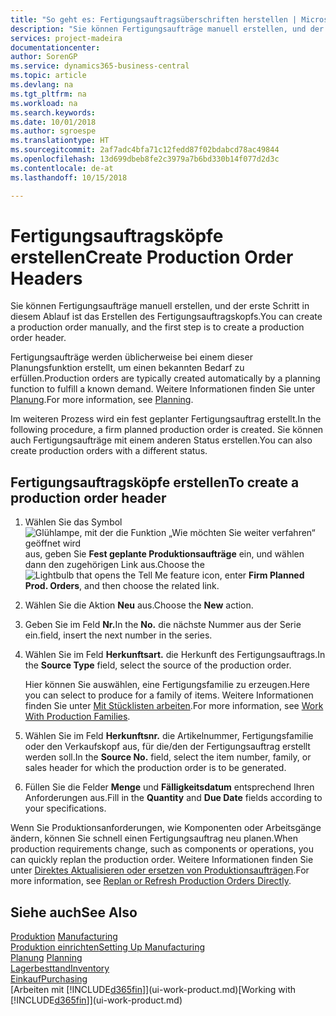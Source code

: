 ```yaml
---
title: "So geht es: Fertigungsauftragsüberschriften herstellen | Microsoft Docs"
description: "Sie können Fertigungsaufträge manuell erstellen, und der erste Schritt in diesem Ablauf ist das Erstellen des Fertigungsauftragskopfs."
services: project-madeira
documentationcenter: 
author: SorenGP
ms.service: dynamics365-business-central
ms.topic: article
ms.devlang: na
ms.tgt_pltfrm: na
ms.workload: na
ms.search.keywords: 
ms.date: 10/01/2018
ms.author: sgroespe
ms.translationtype: HT
ms.sourcegitcommit: 2af7adc4bfa71c12fedd87f02bdabcd78ac49844
ms.openlocfilehash: 13d699dbeb8fe2c3979a7b6bd330b14f077d2d3c
ms.contentlocale: de-at
ms.lasthandoff: 10/15/2018

---
```

# <a name="create-production-order-headers"></a><span data-ttu-id="2544a-103">Fertigungsauftragsköpfe erstellen</span><span class="sxs-lookup"><span data-stu-id="2544a-103">Create Production Order Headers</span></span>
<span data-ttu-id="2544a-104">Sie können Fertigungsaufträge manuell erstellen, und der erste Schritt in diesem Ablauf ist das Erstellen des Fertigungsauftragskopfs.</span><span class="sxs-lookup"><span data-stu-id="2544a-104">You can create a production order manually, and the first step is to create a production order header.</span></span>

<span data-ttu-id="2544a-105">Fertigungsaufträge werden üblicherweise bei einem dieser Planungsfunktion erstellt, um einen bekannten Bedarf zu erfüllen.</span><span class="sxs-lookup"><span data-stu-id="2544a-105">Production orders are typically created automatically by a planning function to fulfill a known demand.</span></span> <span data-ttu-id="2544a-106">Weitere Informationen finden Sie unter [Planung](production-planning.md).</span><span class="sxs-lookup"><span data-stu-id="2544a-106">For more information, see [Planning](production-planning.md).</span></span>   

<span data-ttu-id="2544a-107">Im weiteren Prozess wird ein fest geplanter Fertigungsauftrag erstellt.</span><span class="sxs-lookup"><span data-stu-id="2544a-107">In the following procedure, a firm planned production order is created.</span></span> <span data-ttu-id="2544a-108">Sie können auch Fertigungsaufträge mit einem anderen Status erstellen.</span><span class="sxs-lookup"><span data-stu-id="2544a-108">You can also create production orders with a different status.</span></span>  

## <a name="to-create-a-production-order-header"></a><span data-ttu-id="2544a-109">Fertigungsauftragsköpfe erstellen</span><span class="sxs-lookup"><span data-stu-id="2544a-109">To create a production order header</span></span>  
1.  <span data-ttu-id="2544a-110">Wählen Sie das Symbol ![Glühlampe, mit der die Funktion „Wie möchten Sie weiter verfahren“ geöffnet wird](media/ui-search/search_small.png "Wie möchten Sie weiter verfahren?") aus, geben Sie **Fest geplante Produktionsaufträge** ein, und wählen dann den zugehörigen Link aus.</span><span class="sxs-lookup"><span data-stu-id="2544a-110">Choose the ![Lightbulb that opens the Tell Me feature](media/ui-search/search_small.png "Tell me what you want to do") icon, enter **Firm Planned Prod. Orders**, and then choose the related link.</span></span>  
2.  <span data-ttu-id="2544a-111">Wählen Sie die Aktion **Neu** aus.</span><span class="sxs-lookup"><span data-stu-id="2544a-111">Choose the **New** action.</span></span>  
3.  <span data-ttu-id="2544a-112">Geben Sie im Feld **Nr.**</span><span class="sxs-lookup"><span data-stu-id="2544a-112">In the **No.**</span></span> <span data-ttu-id="2544a-113">die nächste Nummer aus der Serie ein.</span><span class="sxs-lookup"><span data-stu-id="2544a-113">field, insert the next number in the series.</span></span>  
4.  <span data-ttu-id="2544a-114">Wählen Sie im Feld **Herkunftsart.** die Herkunft des Fertigungsauftrags.</span><span class="sxs-lookup"><span data-stu-id="2544a-114">In the **Source Type** field, select the source of the production order.</span></span>

    <span data-ttu-id="2544a-115">Hier können Sie auswählen, eine Fertigungsfamilie zu erzeugen.</span><span class="sxs-lookup"><span data-stu-id="2544a-115">Here you can select to produce for a family of items.</span></span> <span data-ttu-id="2544a-116">Weitere Informationen finden Sie unter [Mit Stücklisten arbeiten](production-how-work-family.md).</span><span class="sxs-lookup"><span data-stu-id="2544a-116">For more information, see [Work With Production Families](production-how-work-family.md).</span></span>
5.  <span data-ttu-id="2544a-117">Wählen Sie im Feld **Herkunftsnr.** die Artikelnummer, Fertigungsfamilie oder den Verkaufskopf aus, für die/den der Fertigungsauftrag erstellt werden soll.</span><span class="sxs-lookup"><span data-stu-id="2544a-117">In the **Source No.** field, select the item number, family, or sales header for which the production order is to be generated.</span></span>  
6.  <span data-ttu-id="2544a-118">Füllen Sie die Felder **Menge** und **Fälligkeitsdatum** entsprechend Ihren Anforderungen aus.</span><span class="sxs-lookup"><span data-stu-id="2544a-118">Fill in the **Quantity** and **Due Date** fields according to your specifications.</span></span>  

<span data-ttu-id="2544a-119">Wenn Sie Produktionsanforderungen, wie Komponenten oder Arbeitsgänge ändern, können Sie schnell  einen Fertigungsauftrag neu planen.</span><span class="sxs-lookup"><span data-stu-id="2544a-119">When production requirements change, such as components or operations, you can quickly replan the production order.</span></span> <span data-ttu-id="2544a-120">Weitere Informationen finden Sie unter [Direktes Aktualisieren oder ersetzen von Produktionsaufträgen](production-how-to-replan-refresh-production-orders.md).</span><span class="sxs-lookup"><span data-stu-id="2544a-120">For more information, see [Replan or Refresh Production Orders Directly](production-how-to-replan-refresh-production-orders.md).</span></span> 

## <a name="see-also"></a><span data-ttu-id="2544a-121">Siehe auch</span><span class="sxs-lookup"><span data-stu-id="2544a-121">See Also</span></span>  
<span data-ttu-id="2544a-122">[Produktion](production-manage-manufacturing.md)  </span><span class="sxs-lookup"><span data-stu-id="2544a-122">[Manufacturing](production-manage-manufacturing.md)  </span></span>  
[<span data-ttu-id="2544a-123">Produktion einrichten</span><span class="sxs-lookup"><span data-stu-id="2544a-123">Setting Up Manufacturing</span></span>](production-configure-production-processes.md)  
<span data-ttu-id="2544a-124">[Planung](production-planning.md)    </span><span class="sxs-lookup"><span data-stu-id="2544a-124">[Planning](production-planning.md)    </span></span>  
[<span data-ttu-id="2544a-125">Lagerbesttand</span><span class="sxs-lookup"><span data-stu-id="2544a-125">Inventory</span></span>](inventory-manage-inventory.md)  
[<span data-ttu-id="2544a-126">Einkauf</span><span class="sxs-lookup"><span data-stu-id="2544a-126">Purchasing</span></span>](purchasing-manage-purchasing.md)  
<span data-ttu-id="2544a-127">[Arbeiten mit [!INCLUDE[d365fin](includes/d365fin_md.md)]](ui-work-product.md)</span><span class="sxs-lookup"><span data-stu-id="2544a-127">[Working with [!INCLUDE[d365fin](includes/d365fin_md.md)]](ui-work-product.md)</span></span>

